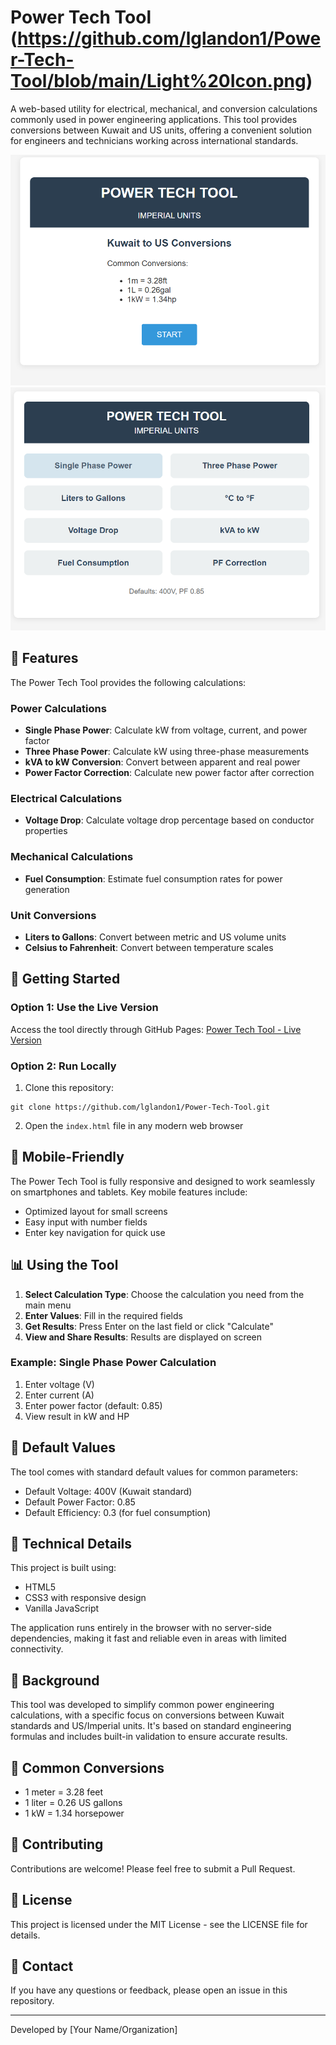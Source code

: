 # Power Tech Tool (https://github.com/lglandon1/Power-Tech-Tool/blob/main/Light%20Icon.png)

A web-based utility for electrical, mechanical, and conversion calculations commonly used in power engineering applications. This tool provides conversions between Kuwait and US units, offering a convenient solution for engineers and technicians working across international standards.

![Power Tech Tool Screenshot](https://github.com/lglandon1/Power-Tech-Tool/blob/main/Screenshot%202025-03-31%201.png)
![Power Tech Tool Screenshot](https://github.com/lglandon1/Power-Tech-Tool/blob/main/Screenshot%202025-03-31%202.png)

## 🔧 Features

The Power Tech Tool provides the following calculations:

### Power Calculations
- **Single Phase Power**: Calculate kW from voltage, current, and power factor
- **Three Phase Power**: Calculate kW using three-phase measurements
- **kVA to kW Conversion**: Convert between apparent and real power
- **Power Factor Correction**: Calculate new power factor after correction

### Electrical Calculations
- **Voltage Drop**: Calculate voltage drop percentage based on conductor properties

### Mechanical Calculations
- **Fuel Consumption**: Estimate fuel consumption rates for power generation

### Unit Conversions
- **Liters to Gallons**: Convert between metric and US volume units
- **Celsius to Fahrenheit**: Convert between temperature scales

## 🚀 Getting Started

### Option 1: Use the Live Version
Access the tool directly through GitHub Pages:
[Power Tech Tool - Live Version](https://lglandon1.github.io/Power-Tech-Tool/)

### Option 2: Run Locally
1. Clone this repository:
```
git clone https://github.com/lglandon1/Power-Tech-Tool.git
```
2. Open the `index.html` file in any modern web browser

## 📱 Mobile-Friendly

The Power Tech Tool is fully responsive and designed to work seamlessly on smartphones and tablets. Key mobile features include:
- Optimized layout for small screens
- Easy input with number fields
- Enter key navigation for quick use

## 📊 Using the Tool

1. **Select Calculation Type**: Choose the calculation you need from the main menu
2. **Enter Values**: Fill in the required fields
3. **Get Results**: Press Enter on the last field or click "Calculate"
4. **View and Share Results**: Results are displayed on screen

### Example: Single Phase Power Calculation
1. Enter voltage (V)
2. Enter current (A)
3. Enter power factor (default: 0.85)
4. View result in kW and HP

## 🔄 Default Values

The tool comes with standard default values for common parameters:
- Default Voltage: 400V (Kuwait standard)
- Default Power Factor: 0.85
- Default Efficiency: 0.3 (for fuel consumption)

## 🧩 Technical Details

This project is built using:
- HTML5
- CSS3 with responsive design
- Vanilla JavaScript

The application runs entirely in the browser with no server-side dependencies, making it fast and reliable even in areas with limited connectivity.

## 📜 Background

This tool was developed to simplify common power engineering calculations, with a specific focus on conversions between Kuwait standards and US/Imperial units. It's based on standard engineering formulas and includes built-in validation to ensure accurate results.

## 🔄 Common Conversions

- 1 meter = 3.28 feet
- 1 liter = 0.26 US gallons
- 1 kW = 1.34 horsepower

## 🤝 Contributing

Contributions are welcome! Please feel free to submit a Pull Request.

## 📄 License

This project is licensed under the MIT License - see the LICENSE file for details.

## 📧 Contact

If you have any questions or feedback, please open an issue in this repository.

---

Developed by [Your Name/Organization]
